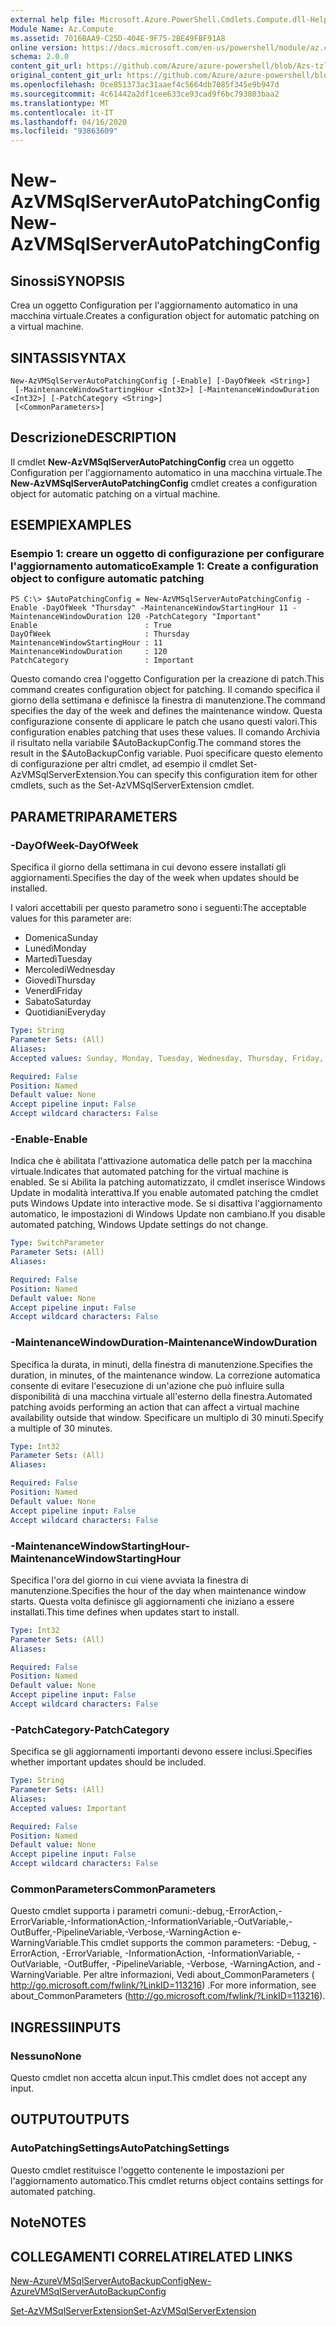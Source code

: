 ```yaml
---
external help file: Microsoft.Azure.PowerShell.Cmdlets.Compute.dll-Help-Help.xml
Module Name: Az.Compute
ms.assetid: 7016BAA9-C25D-404E-9F75-2BE49FBF91A8
online version: https://docs.microsoft.com/en-us/powershell/module/az.compute/new-azvmsqlserverautopatchingconfig
schema: 2.0.0
content_git_url: https://github.com/Azure/azure-powershell/blob/Azs-tzl/src/Compute/Compute/help/New-AzVMSqlServerAutoPatchingConfig.md
original_content_git_url: https://github.com/Azure/azure-powershell/blob/Azs-tzl/src/Compute/Compute/help/New-AzVMSqlServerAutoPatchingConfig.md
ms.openlocfilehash: 0ce851373ac31aaef4c5664db7085f345e9b947d
ms.sourcegitcommit: 4c61442a2df1cee633ce93cad9f6bc793803baa2
ms.translationtype: MT
ms.contentlocale: it-IT
ms.lasthandoff: 04/16/2020
ms.locfileid: "93863609"
---
```

# <span data-ttu-id="e6cb8-101">New-AzVMSqlServerAutoPatchingConfig</span><span class="sxs-lookup"><span data-stu-id="e6cb8-101">New-AzVMSqlServerAutoPatchingConfig</span></span>

## <span data-ttu-id="e6cb8-102">Sinossi</span><span class="sxs-lookup"><span data-stu-id="e6cb8-102">SYNOPSIS</span></span>
<span data-ttu-id="e6cb8-103">Crea un oggetto Configuration per l'aggiornamento automatico in una macchina virtuale.</span><span class="sxs-lookup"><span data-stu-id="e6cb8-103">Creates a configuration object for automatic patching on a virtual machine.</span></span>

## <span data-ttu-id="e6cb8-104">SINTASSI</span><span class="sxs-lookup"><span data-stu-id="e6cb8-104">SYNTAX</span></span>

```
New-AzVMSqlServerAutoPatchingConfig [-Enable] [-DayOfWeek <String>]
 [-MaintenanceWindowStartingHour <Int32>] [-MaintenanceWindowDuration <Int32>] [-PatchCategory <String>]
 [<CommonParameters>]
```

## <span data-ttu-id="e6cb8-105">Descrizione</span><span class="sxs-lookup"><span data-stu-id="e6cb8-105">DESCRIPTION</span></span>
<span data-ttu-id="e6cb8-106">Il cmdlet **New-AzVMSqlServerAutoPatchingConfig** crea un oggetto Configuration per l'aggiornamento automatico in una macchina virtuale.</span><span class="sxs-lookup"><span data-stu-id="e6cb8-106">The **New-AzVMSqlServerAutoPatchingConfig** cmdlet creates a configuration object for automatic patching on a virtual machine.</span></span>

## <span data-ttu-id="e6cb8-107">ESEMPI</span><span class="sxs-lookup"><span data-stu-id="e6cb8-107">EXAMPLES</span></span>

### <span data-ttu-id="e6cb8-108">Esempio 1: creare un oggetto di configurazione per configurare l'aggiornamento automatico</span><span class="sxs-lookup"><span data-stu-id="e6cb8-108">Example 1: Create a configuration object to configure automatic patching</span></span>
```
PS C:\> $AutoPatchingConfig = New-AzVMSqlServerAutoPatchingConfig -Enable -DayOfWeek "Thursday" -MaintenanceWindowStartingHour 11 -MaintenanceWindowDuration 120 -PatchCategory "Important"
Enable                        : True
DayOfWeek                     : Thursday
MaintenanceWindowStartingHour : 11
MaintenanceWindowDuration     : 120
PatchCategory                 : Important
```

<span data-ttu-id="e6cb8-109">Questo comando crea l'oggetto Configuration per la creazione di patch.</span><span class="sxs-lookup"><span data-stu-id="e6cb8-109">This command creates configuration object for patching.</span></span>
<span data-ttu-id="e6cb8-110">Il comando specifica il giorno della settimana e definisce la finestra di manutenzione.</span><span class="sxs-lookup"><span data-stu-id="e6cb8-110">The command specifies the day of the week and defines the maintenance window.</span></span>
<span data-ttu-id="e6cb8-111">Questa configurazione consente di applicare le patch che usano questi valori.</span><span class="sxs-lookup"><span data-stu-id="e6cb8-111">This configuration enables patching that uses these values.</span></span>
<span data-ttu-id="e6cb8-112">Il comando Archivia il risultato nella variabile $AutoBackupConfig.</span><span class="sxs-lookup"><span data-stu-id="e6cb8-112">The command stores the result in the $AutoBackupConfig variable.</span></span>
<span data-ttu-id="e6cb8-113">Puoi specificare questo elemento di configurazione per altri cmdlet, ad esempio il cmdlet Set-AzVMSqlServerExtension.</span><span class="sxs-lookup"><span data-stu-id="e6cb8-113">You can specify this configuration item for other cmdlets, such as the Set-AzVMSqlServerExtension cmdlet.</span></span>

## <span data-ttu-id="e6cb8-114">PARAMETRI</span><span class="sxs-lookup"><span data-stu-id="e6cb8-114">PARAMETERS</span></span>

### <span data-ttu-id="e6cb8-115">-DayOfWeek</span><span class="sxs-lookup"><span data-stu-id="e6cb8-115">-DayOfWeek</span></span>
<span data-ttu-id="e6cb8-116">Specifica il giorno della settimana in cui devono essere installati gli aggiornamenti.</span><span class="sxs-lookup"><span data-stu-id="e6cb8-116">Specifies the day of the week when updates should be installed.</span></span>

<span data-ttu-id="e6cb8-117">I valori accettabili per questo parametro sono i seguenti:</span><span class="sxs-lookup"><span data-stu-id="e6cb8-117">The acceptable values for this parameter are:</span></span>

- <span data-ttu-id="e6cb8-118">Domenica</span><span class="sxs-lookup"><span data-stu-id="e6cb8-118">Sunday</span></span>
- <span data-ttu-id="e6cb8-119">Lunedì</span><span class="sxs-lookup"><span data-stu-id="e6cb8-119">Monday</span></span>
- <span data-ttu-id="e6cb8-120">Martedì</span><span class="sxs-lookup"><span data-stu-id="e6cb8-120">Tuesday</span></span>
- <span data-ttu-id="e6cb8-121">Mercoledì</span><span class="sxs-lookup"><span data-stu-id="e6cb8-121">Wednesday</span></span>
- <span data-ttu-id="e6cb8-122">Giovedì</span><span class="sxs-lookup"><span data-stu-id="e6cb8-122">Thursday</span></span>
- <span data-ttu-id="e6cb8-123">Venerdì</span><span class="sxs-lookup"><span data-stu-id="e6cb8-123">Friday</span></span>
- <span data-ttu-id="e6cb8-124">Sabato</span><span class="sxs-lookup"><span data-stu-id="e6cb8-124">Saturday</span></span>
- <span data-ttu-id="e6cb8-125">Quotidiani</span><span class="sxs-lookup"><span data-stu-id="e6cb8-125">Everyday</span></span>

```yaml
Type: String
Parameter Sets: (All)
Aliases: 
Accepted values: Sunday, Monday, Tuesday, Wednesday, Thursday, Friday, Saturday, Everyday

Required: False
Position: Named
Default value: None
Accept pipeline input: False
Accept wildcard characters: False
```

### <span data-ttu-id="e6cb8-126">-Enable</span><span class="sxs-lookup"><span data-stu-id="e6cb8-126">-Enable</span></span>
<span data-ttu-id="e6cb8-127">Indica che è abilitata l'attivazione automatica delle patch per la macchina virtuale.</span><span class="sxs-lookup"><span data-stu-id="e6cb8-127">Indicates that automated patching for the virtual machine is enabled.</span></span>
<span data-ttu-id="e6cb8-128">Se si Abilita la patching automatizzato, il cmdlet inserisce Windows Update in modalità interattiva.</span><span class="sxs-lookup"><span data-stu-id="e6cb8-128">If you enable automated patching the cmdlet puts Windows Update into interactive mode.</span></span>
<span data-ttu-id="e6cb8-129">Se si disattiva l'aggiornamento automatico, le impostazioni di Windows Update non cambiano.</span><span class="sxs-lookup"><span data-stu-id="e6cb8-129">If you disable automated patching, Windows Update settings do not change.</span></span>

```yaml
Type: SwitchParameter
Parameter Sets: (All)
Aliases: 

Required: False
Position: Named
Default value: None
Accept pipeline input: False
Accept wildcard characters: False
```

### <span data-ttu-id="e6cb8-130">-MaintenanceWindowDuration</span><span class="sxs-lookup"><span data-stu-id="e6cb8-130">-MaintenanceWindowDuration</span></span>
<span data-ttu-id="e6cb8-131">Specifica la durata, in minuti, della finestra di manutenzione.</span><span class="sxs-lookup"><span data-stu-id="e6cb8-131">Specifies the duration, in minutes, of the maintenance window.</span></span>
<span data-ttu-id="e6cb8-132">La correzione automatica consente di evitare l'esecuzione di un'azione che può influire sulla disponibilità di una macchina virtuale all'esterno della finestra.</span><span class="sxs-lookup"><span data-stu-id="e6cb8-132">Automated patching avoids performing an action that can affect a virtual machine availability outside that window.</span></span>
<span data-ttu-id="e6cb8-133">Specificare un multiplo di 30 minuti.</span><span class="sxs-lookup"><span data-stu-id="e6cb8-133">Specify a multiple of 30 minutes.</span></span>

```yaml
Type: Int32
Parameter Sets: (All)
Aliases: 

Required: False
Position: Named
Default value: None
Accept pipeline input: False
Accept wildcard characters: False
```

### <span data-ttu-id="e6cb8-134">-MaintenanceWindowStartingHour</span><span class="sxs-lookup"><span data-stu-id="e6cb8-134">-MaintenanceWindowStartingHour</span></span>
<span data-ttu-id="e6cb8-135">Specifica l'ora del giorno in cui viene avviata la finestra di manutenzione.</span><span class="sxs-lookup"><span data-stu-id="e6cb8-135">Specifies the hour of the day when maintenance window starts.</span></span>
<span data-ttu-id="e6cb8-136">Questa volta definisce gli aggiornamenti che iniziano a essere installati.</span><span class="sxs-lookup"><span data-stu-id="e6cb8-136">This time defines when updates start to install.</span></span>

```yaml
Type: Int32
Parameter Sets: (All)
Aliases: 

Required: False
Position: Named
Default value: None
Accept pipeline input: False
Accept wildcard characters: False
```

### <span data-ttu-id="e6cb8-137">-PatchCategory</span><span class="sxs-lookup"><span data-stu-id="e6cb8-137">-PatchCategory</span></span>
<span data-ttu-id="e6cb8-138">Specifica se gli aggiornamenti importanti devono essere inclusi.</span><span class="sxs-lookup"><span data-stu-id="e6cb8-138">Specifies whether important updates should be included.</span></span>

```yaml
Type: String
Parameter Sets: (All)
Aliases: 
Accepted values: Important

Required: False
Position: Named
Default value: None
Accept pipeline input: False
Accept wildcard characters: False
```

### <span data-ttu-id="e6cb8-139">CommonParameters</span><span class="sxs-lookup"><span data-stu-id="e6cb8-139">CommonParameters</span></span>
<span data-ttu-id="e6cb8-140">Questo cmdlet supporta i parametri comuni:-debug,-ErrorAction,-ErrorVariable,-InformationAction,-InformationVariable,-OutVariable,-OutBuffer,-PipelineVariable,-Verbose,-WarningAction e-WarningVariable.</span><span class="sxs-lookup"><span data-stu-id="e6cb8-140">This cmdlet supports the common parameters: -Debug, -ErrorAction, -ErrorVariable, -InformationAction, -InformationVariable, -OutVariable, -OutBuffer, -PipelineVariable, -Verbose, -WarningAction, and -WarningVariable.</span></span> <span data-ttu-id="e6cb8-141">Per altre informazioni, Vedi about_CommonParameters ( http://go.microsoft.com/fwlink/?LinkID=113216) .</span><span class="sxs-lookup"><span data-stu-id="e6cb8-141">For more information, see about_CommonParameters (http://go.microsoft.com/fwlink/?LinkID=113216).</span></span>

## <span data-ttu-id="e6cb8-142">INGRESSI</span><span class="sxs-lookup"><span data-stu-id="e6cb8-142">INPUTS</span></span>

### <span data-ttu-id="e6cb8-143">Nessuno</span><span class="sxs-lookup"><span data-stu-id="e6cb8-143">None</span></span>
<span data-ttu-id="e6cb8-144">Questo cmdlet non accetta alcun input.</span><span class="sxs-lookup"><span data-stu-id="e6cb8-144">This cmdlet does not accept any input.</span></span>

## <span data-ttu-id="e6cb8-145">OUTPUT</span><span class="sxs-lookup"><span data-stu-id="e6cb8-145">OUTPUTS</span></span>

### <span data-ttu-id="e6cb8-146">AutoPatchingSettings</span><span class="sxs-lookup"><span data-stu-id="e6cb8-146">AutoPatchingSettings</span></span>
<span data-ttu-id="e6cb8-147">Questo cmdlet restituisce l'oggetto contenente le impostazioni per l'aggiornamento automatico.</span><span class="sxs-lookup"><span data-stu-id="e6cb8-147">This cmdlet returns object contains settings for automated patching.</span></span>

## <span data-ttu-id="e6cb8-148">Note</span><span class="sxs-lookup"><span data-stu-id="e6cb8-148">NOTES</span></span>

## <span data-ttu-id="e6cb8-149">COLLEGAMENTI CORRELATI</span><span class="sxs-lookup"><span data-stu-id="e6cb8-149">RELATED LINKS</span></span>

[<span data-ttu-id="e6cb8-150">New-AzureVMSqlServerAutoBackupConfig</span><span class="sxs-lookup"><span data-stu-id="e6cb8-150">New-AzureVMSqlServerAutoBackupConfig</span></span>](./New-AzureVMSqlServerAutoBackupConfig.md)

[<span data-ttu-id="e6cb8-151">Set-AzVMSqlServerExtension</span><span class="sxs-lookup"><span data-stu-id="e6cb8-151">Set-AzVMSqlServerExtension</span></span>](./Set-AzVMSqlServerExtension.md)


